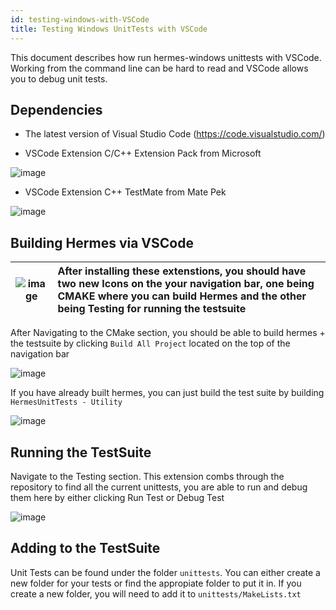 ```yaml
---
id: testing-windows-with-VSCode
title: Testing Windows UnitTests with VSCode
---
```


This document describes how run hermes-windows unittests with VSCode. Working from the command line can be hard to read and VSCode allows you to debug unit tests.

## Dependencies

- The latest version of Visual Studio Code (https://code.visualstudio.com/)

- VSCode Extension C/C++ Extension Pack from Microsoft

![image](https://user-images.githubusercontent.com/42554868/184951424-3fda89e3-e5fe-41c8-aee9-55d3e2b06a86.png)

- VSCode Extension C++ TestMate from Mate Pek

![image](https://user-images.githubusercontent.com/42554868/184951352-894ca171-2796-44fb-a70e-3fac0e221a17.png)

## Building Hermes via VSCode

| ![image](https://user-images.githubusercontent.com/42554868/184952178-eca03e8c-6e6b-4d49-b89d-c28d789f20bb.png) | After installing these extenstions, you should have two new Icons on the your navigation bar, one being CMAKE where you can build Hermes and the other being Testing for running the testsuite |
| --- | :--- |

After Navigating to the CMake section, you should be able to build hermes + the testsuite by clicking `Build All Project` located on the top of the navigation bar

![image](https://user-images.githubusercontent.com/42554868/184953720-c305a545-e3d7-4d53-aebd-1d73a2a2c1ef.png)

If you have already built hermes, you can just build the test suite by building `HermesUnitTests - Utility`

![image](https://user-images.githubusercontent.com/42554868/184954189-8d97c3e8-97a7-46fa-8010-462f6eb2aa8b.png)

## Running the TestSuite

Navigate to the Testing section. This extension combs through the repository to find all the current unittests, you are able to run and debug them here by either clicking Run Test or Debug Test

![image](https://user-images.githubusercontent.com/42554868/184954595-871e46e4-fc83-4655-97a4-b50dd7123889.png)

## Adding to the TestSuite

Unit Tests can be found under the folder `unittests`. You can either create a new folder for your tests or find the appropiate folder to put it in. If you create a new folder, you will need to add it to `unittests/MakeLists.txt`
